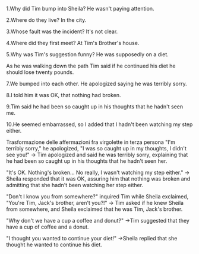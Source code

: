 1.Why did Tim bump into Sheila?
He wasn't paying attention.

2.Where do they live?
In the city.

3.Whose fault was the incident?
It's not clear.

4.Where did they first meet?
At Tim's Brother's house.

5.Why was Tim's suggestion funny?
He was supposedly on a diet.

As he was walking down the path Tim said if he continued his diet he should lose twenty pounds.

7.We bumped into each other. He apologized saying he was terribly sorry.

8.I told him it was OK, that nothing had broken.

9.Tim said he had been so caught up in his thoughts that he hadn't seen me.

10.He seemed embarrassed, so I added that I hadn't been watching my step either.

Trasformazione delle affermazioni fra virgolette in terza persona
"I'm terribly sorry," he apologized, "I was so caught up in my thoughts, I didn't see you!"
-> Tim apologized and said he was terribly sorry, explaining that he had been so caught up in his thoughts that he hadn't seen her.

"It's OK. Nothing's broken... No really, I wasn't watching my step either."
-> Sheila responded that it was OK, assuring him that nothing was broken and admitting that she hadn't been watching her step either.

"Don't I know you from somewhere?" inquired Tim while Sheila exclaimed, "You're Tim, Jack's brother, aren't you?!"
-> Tim asked if he knew Sheila from somewhere, and Sheila exclaimed that he was Tim, Jack's brother.

"Why don't we have a cup a coffee and donut?"
->Tim suggested that they have a cup of coffee and a donut.

"I thought you wanted to continue your diet!"
->Sheila replied that she thought he wanted to continue his diet.